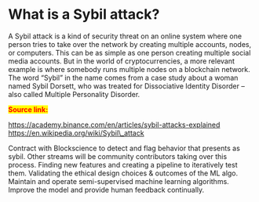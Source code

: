 # What is a Sybil attack?

A Sybil attack is a kind of security threat on an online system where one person tries to take over the network by creating multiple accounts, nodes, or computers. This can be as simple as one person creating multiple social media accounts. But in the world of cryptocurrencies, a more relevant example is where somebody runs multiple nodes on a blockchain network. The word “Sybil” in the name comes from a case study about a woman named Sybil Dorsett, who was treated for Dissociative Identity Disorder – also called Multiple Personality Disorder.

<mark style="color:red;">**Source link:**</mark>&#x20;

[https://academy.binance.com/en/articles/sybil-attacks-explained ](https://academy.binance.com/en/articles/sybil-attacks-explained)[https://en.wikipedia.org/wiki/Sybil\_attack ](https://en.wikipedia.org/wiki/Sybil\_attack)

Contract with Blockscience to detect and flag behavior that presents as sybil. Other streams will be community contributors taking over this process. Finding new features and creating a pipeline to iteratively test them. Validating the ethical design choices & outcomes of the ML algo. Maintain and operate semi-supervised machine learning algorithms. Improve the model and provide human feedback continually.
